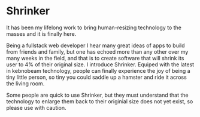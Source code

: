# Shrinker

It has been my lifelong work to bring human-resizing technology to the masses and it is finally here.  

Being a fullstack web developer I hear many great ideas of apps to build from friends and family, but one has echoed more than any other over my many weeks in the field, and that is to create software that will shrink its user to 4% of their original size.  I introduce Shrinker.  Equiped with the latest in kebnobeam technology, people can finally experience the joy of being a tiny little person, so tiny you could saddle up a hamster and ride it across the living room.

Some people are quick to use Shrinker, but they must understand that the technology to enlarge them back to their originial size does not yet exist, so please use with caution.

